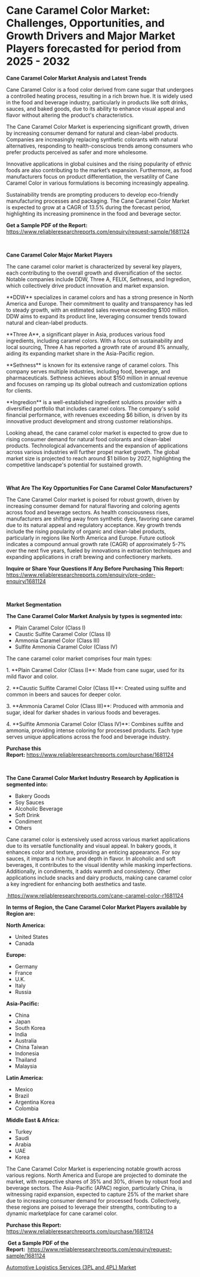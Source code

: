 <p><h1>Cane Caramel Color Market: Challenges, Opportunities, and Growth Drivers and Major Market Players forecasted for period from 2025 - 2032</h1></p><p><strong>Cane Caramel Color Market Analysis and Latest Trends</strong></p>
<p><p>Cane Caramel Color is a food color derived from cane sugar that undergoes a controlled heating process, resulting in a rich brown hue. It is widely used in the food and beverage industry, particularly in products like soft drinks, sauces, and baked goods, due to its ability to enhance visual appeal and flavor without altering the product's characteristics. </p><p>The Cane Caramel Color Market is experiencing significant growth, driven by increasing consumer demand for natural and clean-label products. Companies are increasingly replacing synthetic colorants with natural alternatives, responding to health-conscious trends among consumers who prefer products perceived as safer and more wholesome. </p><p>Innovative applications in global cuisines and the rising popularity of ethnic foods are also contributing to the market’s expansion. Furthermore, as food manufacturers focus on product differentiation, the versatility of Cane Caramel Color in various formulations is becoming increasingly appealing. </p><p>Sustainability trends are prompting producers to develop eco-friendly manufacturing processes and packaging. The Cane Caramel Color Market is expected to grow at a CAGR of 13.5% during the forecast period, highlighting its increasing prominence in the food and beverage sector.</p></p>
<p><strong>Get a Sample PDF of the Report:&nbsp;</strong> <a href="https://www.reliableresearchreports.com/enquiry/request-sample/1681124?utm_campaign=3054&utm_medium=2&utm_source=Github&utm_content=ia&utm_term=24032025&utm_id=cane-caramel-color">https://www.reliableresearchreports.com/enquiry/request-sample/1681124</a></p>
<p>&nbsp;</p>
<p><strong>Cane Caramel Color Major Market Players</strong></p>
<p><p>The cane caramel color market is characterized by several key players, each contributing to the overall growth and diversification of the sector. Notable companies include DDW, Three A, FELIX, Sethness, and Ingredion, which collectively drive product innovation and market expansion.</p><p>**DDW** specializes in caramel colors and has a strong presence in North America and Europe. Their commitment to quality and transparency has led to steady growth, with an estimated sales revenue exceeding $100 million. DDW aims to expand its product line, leveraging consumer trends toward natural and clean-label products.</p><p>**Three A**, a significant player in Asia, produces various food ingredients, including caramel colors. With a focus on sustainability and local sourcing, Three A has reported a growth rate of around 8% annually, aiding its expanding market share in the Asia-Pacific region. </p><p>**Sethness** is known for its extensive range of caramel colors. This company serves multiple industries, including food, beverage, and pharmaceuticals. Sethness achieves about $150 million in annual revenue and focuses on ramping up its global outreach and customization options for clients.</p><p>**Ingredion** is a well-established ingredient solutions provider with a diversified portfolio that includes caramel colors. The company's solid financial performance, with revenues exceeding $6 billion, is driven by its innovative product development and strong customer relationships.</p><p>Looking ahead, the cane caramel color market is expected to grow due to rising consumer demand for natural food colorants and clean-label products. Technological advancements and the expansion of applications across various industries will further propel market growth. The global market size is projected to reach around $1 billion by 2027, highlighting the competitive landscape's potential for sustained growth.</p></p>
<p>&nbsp;</p>
<p><strong>What Are The Key Opportunities For Cane Caramel Color Manufacturers?</strong></p>
<p><p>The Cane Caramel Color market is poised for robust growth, driven by increasing consumer demand for natural flavoring and coloring agents across food and beverage sectors. As health consciousness rises, manufacturers are shifting away from synthetic dyes, favoring cane caramel due to its natural appeal and regulatory acceptance. Key growth trends include the rising popularity of organic and clean-label products, particularly in regions like North America and Europe. Future outlook indicates a compound annual growth rate (CAGR) of approximately 5-7% over the next five years, fueled by innovations in extraction techniques and expanding applications in craft brewing and confectionery markets.</p></p>
<p><strong>Inquire or Share Your Questions If Any Before Purchasing This Report:</strong> <a href="https://www.reliableresearchreports.com/enquiry/pre-order-enquiry/1681124?utm_campaign=3054&utm_medium=2&utm_source=Github&utm_content=ia&utm_term=24032025&utm_id=cane-caramel-color">https://www.reliableresearchreports.com/enquiry/pre-order-enquiry/1681124</a></p>
<p>&nbsp;</p>
<p><strong>Market Segmentation</strong></p>
<p><strong>The Cane Caramel Color Market Analysis by types is segmented into:</strong></p>
<p><ul><li>Plain Caramel Color (Class I)</li><li>Caustic Sulfite Caramel Color (Class II)</li><li>Ammonia Caramel Color (Class III)</li><li>Sulfite Ammonia Caramel Color (Class IV)</li></ul></p>
<p><p>The cane caramel color market comprises four main types: </p><p>1. **Plain Caramel Color (Class I)**: Made from cane sugar, used for its mild flavor and color.</p><p>2. **Caustic Sulfite Caramel Color (Class II)**: Created using sulfite and common in beers and sauces for deeper color.</p><p>3. **Ammonia Caramel Color (Class III)**: Produced with ammonia and sugar, ideal for darker shades in various foods and beverages.</p><p>4. **Sulfite Ammonia Caramel Color (Class IV)**: Combines sulfite and ammonia, providing intense coloring for processed products. Each type serves unique applications across the food and beverage industry.</p></p>
<p><strong>Purchase this Report:&nbsp;</strong><a href="https://www.reliableresearchreports.com/purchase/1681124?utm_campaign=3054&utm_medium=2&utm_source=Github&utm_content=ia&utm_term=24032025&utm_id=cane-caramel-color">https://www.reliableresearchreports.com/purchase/1681124</a></p>
<p>&nbsp;</p>
<p><strong>The Cane Caramel Color Market Industry Research by Application is segmented into:</strong></p>
<p><ul><li>Bakery Goods</li><li>Soy Sauces</li><li>Alcoholic Beverage</li><li>Soft Drink</li><li>Condiment</li><li>Others</li></ul></p>
<p><p>Cane caramel color is extensively used across various market applications due to its versatile functionality and visual appeal. In bakery goods, it enhances color and texture, providing an enticing appearance. For soy sauces, it imparts a rich hue and depth in flavor. In alcoholic and soft beverages, it contributes to the visual identity while masking imperfections. Additionally, in condiments, it adds warmth and consistency. Other applications include snacks and dairy products, making cane caramel color a key ingredient for enhancing both aesthetics and taste.</p></p>
<p><a href="https://www.reliableresearchreports.com/cane-caramel-color-r1681124?utm_campaign=3054&utm_medium=2&utm_source=Github&utm_content=ia&utm_term=24032025&utm_id=cane-caramel-color">&nbsp;https://www.reliableresearchreports.com/cane-caramel-color-r1681124</a></p>
<p><strong>In terms of Region, the Cane Caramel Color Market Players available by Region are:</strong></p>
<p>
    <p> <strong> North America: </strong>
        <ul>
            <li>United States</li>
            <li>Canada</li>
        </ul>
        </p> 
    <p> <strong> Europe: </strong>
        <ul>
            <li>Germany</li>
            <li>France</li>
            <li>U.K.</li>
            <li>Italy</li>
            <li>Russia</li>
        </ul>
        </p> 
    <p> <strong> Asia-Pacific: </strong>
        <ul>
            <li>China</li>
            <li>Japan</li>
            <li>South Korea</li>
            <li>India</li>
            <li>Australia</li>
            <li>China Taiwan</li>
            <li>Indonesia</li>
            <li>Thailand</li>
            <li>Malaysia</li>
        </ul>
        </p> 
    <p> <strong> Latin America: </strong>
        <ul>
            <li>Mexico</li>
            <li>Brazil</li>
            <li>Argentina Korea</li>
            <li>Colombia</li>
        </ul>
        </p> 
    <p> <strong> Middle East & Africa: </strong>
        <ul>
            <li>Turkey</li>
            <li>Saudi</li>
            <li>Arabia</li>
            <li>UAE</li>
            <li>Korea</li>
        </ul>
    </p>
    </p>
<p><p>The Cane Caramel Color Market is experiencing notable growth across various regions. North America and Europe are projected to dominate the market, with respective shares of 35% and 30%, driven by robust food and beverage sectors. The Asia-Pacific (APAC) region, particularly China, is witnessing rapid expansion, expected to capture 25% of the market share due to increasing consumer demand for processed foods. Collectively, these regions are poised to leverage their strengths, contributing to a dynamic marketplace for cane caramel color.</p></p>
<p><strong>Purchase this Report: </strong><a href="https://www.reliableresearchreports.com/purchase/1681124?utm_campaign=3054&utm_medium=2&utm_source=Github&utm_content=ia&utm_term=24032025&utm_id=cane-caramel-color">https://www.reliableresearchreports.com/purchase/1681124</a></p>
<p>&nbsp;<strong>Get a Sample PDF of the Report:&nbsp;&nbsp;</strong><a href="https://www.reliableresearchreports.com/enquiry/request-sample/1681124?utm_campaign=3054&utm_medium=2&utm_source=Github&utm_content=ia&utm_term=24032025&utm_id=cane-caramel-color">https://www.reliableresearchreports.com/enquiry/request-sample/1681124</a></p>
<p><strong></strong></p>
<p><p><a href="https://github.com/balapopepi/Market-Research-Report-List-1/blob/main/automotive-logistics-services-3pl-and-4pl-market.md?utm_campaign=3054&utm_medium=2&utm_source=Github&utm_content=ia&utm_term=24032025&utm_id=cane-caramel-color">Automotive Logistics Services (3PL and 4PL) Market</a></p></p>